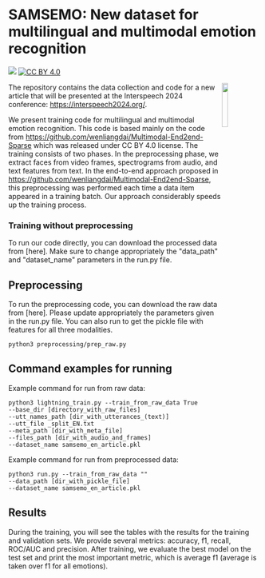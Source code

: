 # SAMSEMO: New dataset for multilingual and multimodal emotion recognition
[![](https://img.shields.io/badge/python-3.8+-blue.svg)](https://www.python.org/downloads/) [![CC BY 4.0][cc-by-shield]][cc-by]


<img align="right" src="img/HKUST.jpg" width="15%"/>

[cc-by]: http://creativecommons.org/licenses/by/4.0/
[cc-by-shield]: https://img.shields.io/badge/License-CC%20BY%204.0-lightgrey.svg

The repository contains the data collection and code for a new article that will be presented at the Interspeech 2024 conference: https://interspeech2024.org/.

We present training code for multilingual and multimodal emotion recognition. This code is based mainly on the code from https://github.com/wenliangdai/Multimodal-End2end-Sparse which was released under CC BY 4.0 license. The training consists of two phases. In the preprocessing phase, we extract faces from video frames, spectrograms from audio, and text features from text. In the end-to-end approach proposed in https://github.com/wenliangdai/Multimodal-End2end-Sparse, this preprocessing was performed each time a data item appeared in a training batch. Our approach considerably speeds up the training process.

### Training without preprocessing

To run our code directly, you can download the processed data from [here]. Make sure to change appropriately the "data_path" and "dataset_name" parameters in the run.py file.

## Preprocessing
To run the preprocessing code, you can download the raw data from [here]. Please update appropriately the parameters given in the run.py file.
You can also run to get the pickle file with features for all three modalities.
```
python3 preprocessing/prep_raw.py
```

## Command examples for running
Example command for run from raw data:
```
python3 lightning_train.py --train_from_raw_data True
--base_dir [directory_with_raw_files]
--utt_names_path [dir_with_utterances_(text)]
--utt_file _split_EN.txt
--meta_path [dir_with_meta_file]
--files_path [dir_with_audio_and_frames]
--dataset_name samsemo_en_article.pkl
```
Example command for run from preprocessed data:
```
python3 run.py --train_from_raw_data ""
--data_path [dir_with_pickle_file]
--dataset_name samsemo_en_article.pkl
```

## Results
During the training, you will see the tables with the results for the training and validation sets. We provide several metrics: accuracy, f1, recall, ROC/AUC and precision. After training, we evaluate the best model on the test set and print the most important metric, which is average f1 (average is taken over f1 for all emotions).

